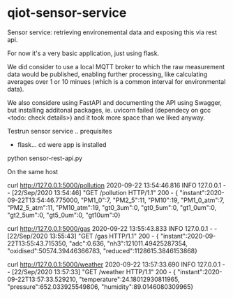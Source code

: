 # qiot-sensor-service
Sensor service: retrieving environemental data and exposing this via rest api.

For now it's a very basic application, just using flask.

We did consider to use a local MQTT broker to which the raw measurement data would be published, enabling further processing, like calculating averages over 1 or 10 minues (which is a common interval for environmental data). 

We also considere using FastAPI and documenting the API using Swagger, but installing additonal packages, ie. uvicorn failed (dependecy on gcc <todo: check details>) and it took more space than we liked anyway.  

Testrun sensor service
.. 
prequisites
- flask...
cd were app is installed

python sensor-rest-api.py

On the same host

curl http://127.0.0.1:5000/pollution
2020-09-22 13:54:46.816 INFO     127.0.0.1 - - [22/Sep/2020 13:54:46] "GET /pollution HTTP/1.1" 200 -
{ "instant":2020-09-22T13:54:46.775000, "PM1_0":7, "PM2_5":11, "PM10":19, "PM1_0_atm":7, “PM2_5_atm":11, "PM10_atm":19, "gt0_3um":0, "gt0_5um":0, "gt1_0um":0, "gt2_5um":0, "gt5_0um":0, "gt10um":0}

curl http://127.0.0.1:5000/gas
2020-09-22 13:55:43.833 INFO     127.0.0.1 - - [22/Sep/2020 13:55:43] "GET /gas HTTP/1.1" 200 -
{ "instant":2020-09-22T13:55:43.715350, "adc":0.636, "nh3":121011.49425287354, "oxidised":50574.39446366783, "reduced":1128615.3846153868}


curl http://127.0.0.1:5000/weather
2020-09-22 13:57:33.690 INFO     127.0.0.1 - - [22/Sep/2020 13:57:33] "GET /weather HTTP/1.1" 200 -
{ "instant":2020-09-22T13:57:33.529210, "temperature":24.18012930811965, "pressure":652.033925549806, "humidity":89.0146080309965}
